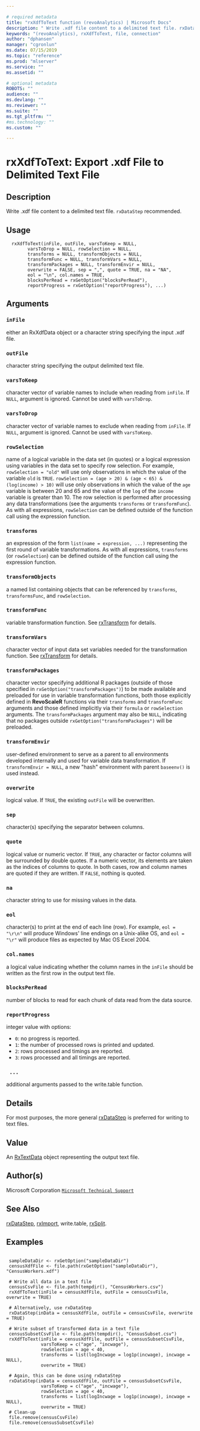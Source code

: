 ```yaml
--- 

# required metadata 
title: "rxXdfToText function (revoAnalytics) | Microsoft Docs" 
description: " Write .xdf file content to a delimited text file. rxDataStep recommended. " 
keywords: "(revoAnalytics), rxXdfToText, file, connection" 
author: "dphansen" 
manager: "cgronlun" 
ms.date: 07/15/2019
ms.topic: "reference" 
ms.prod: "mlserver" 
ms.service: "" 
ms.assetid: "" 

# optional metadata 
ROBOTS: "" 
audience: "" 
ms.devlang: "" 
ms.reviewer: "" 
ms.suite: "" 
ms.tgt_pltfrm: "" 
#ms.technology: "" 
ms.custom: "" 

--- 
```



 # rxXdfToText: Export .xdf File to Delimited Text File 
 ## Description

Write .xdf file content to a delimited text file. `rxDataStep` recommended.


 ## Usage

```   
  rxXdfToText(inFile, outFile, varsToKeep = NULL, 
        varsToDrop = NULL, rowSelection = NULL, 
        transforms = NULL, transformObjects = NULL,
        transformFunc = NULL, transformVars = NULL,  
        transformPackages = NULL, transformEnvir = NULL, 
        overwrite = FALSE, sep = ",", quote = TRUE, na = "NA", 
        eol = "\n", col.names = TRUE,
        blocksPerRead = rxGetOption("blocksPerRead"),
        reportProgress = rxGetOption("reportProgress"), ...) 

```

 ## Arguments



 ### `inFile`
 either an RxXdfData object or a character string specifying the input .xdf file. 



 ### `outFile`
 character string specifying the output delimited text file. 



 ### `varsToKeep`
 character vector of variable names to include when reading from `inFile`. If `NULL`, argument is ignored. Cannot be used with `varsToDrop`. 



 ### `varsToDrop`
 character vector of variable names to exclude when reading from `inFile`. If `NULL`, argument is ignored. Cannot be used with `varsToKeep`. 



 ### `rowSelection`
 name of a logical variable in the data set (in quotes) or a logical expression using variables in the data set to specify row selection.  For example, `rowSelection = "old"` will use only observations in which the value of the variable `old` is `TRUE`.  `rowSelection = (age > 20) & (age < 65) & (log(income) > 10)` will use only observations in which the value of the `age` variable is between 20 and 65 and the value of the `log` of the `income` variable is greater than 10.  The row selection is performed after processing any data transformations  (see the arguments `transforms` or `transformFunc`). As with all expressions, `rowSelection` can be defined outside of the function  call using the expression function. 



 ### `transforms`
 an expression of the form `list(name = expression, ...)` representing the first round of variable transformations. As with all expressions, `transforms` (or `rowSelection`)  can be defined outside of the function call using the expression function. 



 ### `transformObjects`
 a named list containing objects that can be referenced by `transforms`, `transformsFunc`, and `rowSelection`. 



 ### `transformFunc`
 variable transformation function. See [rxTransform](rxTransform.md) for details. 



 ### `transformVars`
 character vector of input data set variables needed for the transformation function. See [rxTransform](rxTransform.md) for details. 



 ### `transformPackages`
 character vector specifying additional R packages (outside of those specified in `rxGetOption("transformPackages")`) to be made available and  preloaded for use in variable transformation functions, both those explicitly defined in **RevoScaleR** functions via their `transforms` and `transformFunc` arguments and those  defined implicitly via their `formula` or `rowSelection` arguments.  The `transformPackages` argument may also be `NULL`,  indicating that no packages outside `rxGetOption("transformPackages")` will be preloaded. 



 ### `transformEnvir`
 user-defined environment to serve as a parent to  all environments developed internally and used for variable data transformation. If `transformEnvir = NULL`, a new "hash" environment with parent `baseenv()` is used instead. 



 ### `overwrite`
 logical value. If `TRUE`, the existing `outFile` will be overwritten. 



 ### `sep`
 character(s) specifying the separator between columns. 



 ### `quote`
 logical value or numeric vector. If `TRUE`, any character or factor columns will be surrounded by double quotes. If a numeric vector, its elements are taken as the indices of columns to quote. In both cases, row and column names are quoted if they are written. If `FALSE`, nothing is quoted. 



 ### `na`
 character string to use for missing values in the data. 



 ### `eol`
 character(s) to print at the end of each line (row). For example, `eol = "\r\n"` will produce Windows' line endings on a Unix-alike OS, and `eol = "\r"` will produce files as expected by Mac OS Excel 2004. 



 ### `col.names`
 a logical value indicating whether the column names in the `inFile` should be written as the first row in the output text file. 



 ### `blocksPerRead`
 number of blocks to read for each chunk of data read from the data source. 



 ### `reportProgress`
 integer value with options:  
*   `0`: no progress is reported. 
*   `1`: the number of processed rows is printed and updated. 
*   `2`: rows processed and timings are reported. 
*   `3`: rows processed and all timings are reported. 




 ### ` ...`
 additional arguments passed to the write.table function. 



 ## Details

For most purposes, the more general [rxDataStep](rxDataStep.md) is preferred for writing to text files.


 ## Value

An [RxTextData](RxTextData.md) object representing the output text file.


 ## Author(s)
 Microsoft Corporation [`Microsoft Technical Support`](https://go.microsoft.com/fwlink/?LinkID=698556&clcid=0x409)


 ## See Also

[rxDataStep](rxDataStep.md),
[rxImport](rxImport.md),
write.table,
[rxSplit](rxSplitXdf.md).

 ## Examples

 ```

  sampleDataDir <- rxGetOption("sampleDataDir")
  censusXdfFile <- file.path(rxGetOption("sampleDataDir"), "CensusWorkers.xdf")

  # Write all data in a text file
  censusCsvFile <- file.path(tempdir(), "CensusWorkers.csv")
  rxXdfToText(inFile = censusXdfFile, outFile = censusCsvFile, overwrite = TRUE)

  # Alternatively, use rxDataStep
  rxDataStep(inData = censusXdfFile, outFile = censusCsvFile, overwrite = TRUE)

  # Write subset of transformed data in a text file
  censusSubsetCsvFile <- file.path(tempdir(), "CensusSubset.csv")
  rxXdfToText(inFile = censusXdfFile, outFile = censusSubsetCsvFile,
              varsToKeep = c("age", "incwage"),
              rowSelection = age < 40,
              transforms = list(logIncwage = log1p(incwage), incwage = NULL),
              overwrite = TRUE)

  # Again, this can be done using rxDataStep
  rxDataStep(inData = censusXdfFile, outFile = censusSubsetCsvFile,
              varsToKeep = c("age", "incwage"),
              rowSelection = age < 40,
              transforms = list(logIncwage = log1p(incwage), incwage = NULL),
              overwrite = TRUE)
  # Clean-up
  file.remove(censusCsvFile)
  file.remove(censusSubsetCsvFile)          
```



